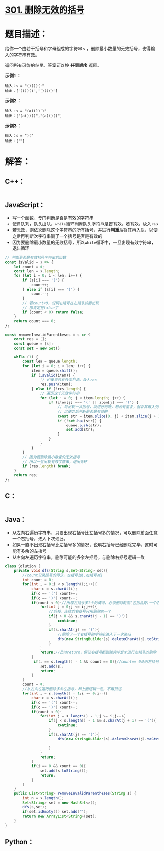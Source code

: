 # [301. 删除无效的括号](https://leetcode-cn.com/problems/remove-invalid-parentheses/)

# 题目描述：

给你一个由若干括号和字母组成的字符串 `s` ，删除最小数量的无效括号，使得输入的字符串有效。

返回所有可能的结果。答案可以按 **任意顺序** 返回。

 

**示例1 ：**

```
输入：s = "()())()"
输出：["(())()","()()()"]
```

**示例2 ：**

```
输入：s = "(a)())()"
输出：["(a())()","(a)()()"]
```

**示例3 ：**

```
输入：s = ")("
输出：[""]
```



# 解答：

## C++：

```C++

```

## JavaScript：

- 写一个函数，专门判断是否是有效的字符串
- 使用队列，队头出队，`while`循环判断队头字符串是否有效，若有效，放入`res`
- 若无效，则依次删除这个字符串的所有括号，并进行**判重**后将其再入队，以便之后再判断次字符串删了一个括号是否是有效的
- 因为要删除最小数量的无效括号，所以`while`循环中，一旦出现有效字符串，退出循环

```JavaScript
// 判断是否是有效括号字符串的函数
const isValid = s => {
    let count = 0;
    const len = s.length;
    for (let i = 0; i < len; i++) {
        if (s[i] === '(') {
            count++;
        } else if (s[i] === ')') {
            count--;
        }
        // 若count<0，说明右括号在左括号前面出现
        // 那肯定是false了
        if (count < 0) return false;
    }
    return count === 0;
};

const removeInvalidParentheses = s => {
    const res = [];
    const queue = [s];
    const set = new Set();

    while (1) {
        const len = queue.length;
        for (let i = 0; i < len; i++) {
            item = queue.shift();
            if (isValid(item)) {
                // 如果发现有效字符串，放入res
                res.push(item);
            } else if (!res.length) {
                // 遍历这个无效字符串
                for (let j = 0; j < item.length; j++) {
                    if (item[j] === '(' || item[j] === ')') {
                        // 每出现一次括号，就进行判断，若没有重复，就将其再入列
                        // 以便之后判断是否是有效的
                        const str = item.slice(0, j) + item.slice(j + 1);
                        if (!set.has(str)) {
                            queue.push(str);
                            set.add(str);
                        }
                    }
                }
            }
        }
        // 因为要删除最小数量的无效括号
        // 所以一旦出现有效字符串，退出循环
        if (res.length) break;
    }
    return res;
};
```


## C：
```c

```

## Java：
- 从左向右遍历字符串，只要出现右括号比左括号多的情况，可以删除前面任意一个右括号，进入下次递归。
- 如果一直不出现右括号比左括号多的情况，说明右括号已经删除完毕，这时可能有多余的左括号
- 从右向左遍历字符串，删除可能的多余左括号，与删除右括号逻辑一致
```java
class Solution {
    private void dfs(String s,Set<String> set){
        //count记录括号的得分，左括号加1,右括号减1
        int count = 0;
        for(int i = 0;i < s.length();i++){
            char c = s.charAt(i);
            if(c == '(') count++;
            if(c == ')') count--;
            if(count < 0){//出现右括号多1个的情况，必须删除前面(包括自身)一个右括号
                for(int j = 0;j <= i;j++){
                    //剪枝，连续的右括号只用删除第一个
                    if(j > 0 && s.charAt(j - 1) == ')'){
                        continue;
                    }   
                    if(s.charAt(j) == ')'){
                        //删除了一个右括号的字符串进入下一次递归
                        dfs(new StringBuilder(s).deleteCharAt(j).toString(),set);
                    }
                }
                return;//此时return，保证右括号都删除完毕后才进行左括号的删除
            }
             if(i == s.length() - 1 && count == 0){//count== 0说明左括号和右括号完全匹配
                set.add(s);
                return;
            }
        }
        count = 0;
        //从右向左遍历删除多余左括号，和上面逻辑一致，不再赘述
        for(int i = s.length() - 1;i >= 0;i--){
            char c = s.charAt(i);
            if(c == '(') count--;
            if(c == ')') count++;
            if(count < 0){
                for(int j = s.length() - 1;j >= i;j--){
                    if(j < s.length() - 1 && s.charAt(j + 1) == '('){
                        continue;
                    } 
                    if(s.charAt(j) == '('){
                        dfs(new StringBuilder(s).deleteCharAt(j).toString(),set);
                        
                    }
                }
                return;
            }
            if(i == 0 && count == 0){
                set.add(s.toString());
                return;
            }
        }
    }
    public List<String> removeInvalidParentheses(String s) {
        int n = s.length();
        Set<String> set = new HashSet<>();
        dfs(s,set);
        if(set.isEmpty()) set.add("");
        return new ArrayList<String>(set);
    }
}
```

## Python：

```python

```

